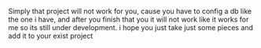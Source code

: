 Simply that project will not work for you, cause you have to config a db
like the one i have, and after you finish that you it will not work 
like it works for me so its still under development. 
i hope you just take just some pieces and add it to your exist project
